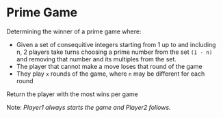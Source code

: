 # Prime Game

Determining the winner of a prime game where:

- Given a set of consequitive integers starting from 1 up to and including n, 2 players take turns choosing a prime number from the set `(1 - n)` and removing that number and its multiples from the set.
- The player that cannot make a move loses that round of the game
- They play `x` rounds of the game, where `n` may be different for each round

Return the player with the most wins per game

Note: _Player1 always starts the game and Player2 follows._
